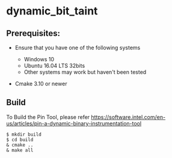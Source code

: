 # dynamic_bit_taint

## Prerequisites:
- Ensure that you have one of the following systems  
    * Windows 10
    * Ubuntu 16.04 LTS 32bits
    * Other systems may work but haven't been tested
    
- Cmake 3.10 or newer 

## Build
To Build the Pin Tool, please refer https://software.intel.com/en-us/articles/pin-a-dynamic-binary-instrumentation-tool

~~~~{.sh}
$ mkdir build
$ cd build
& cmake ..
& make all
~~~~
